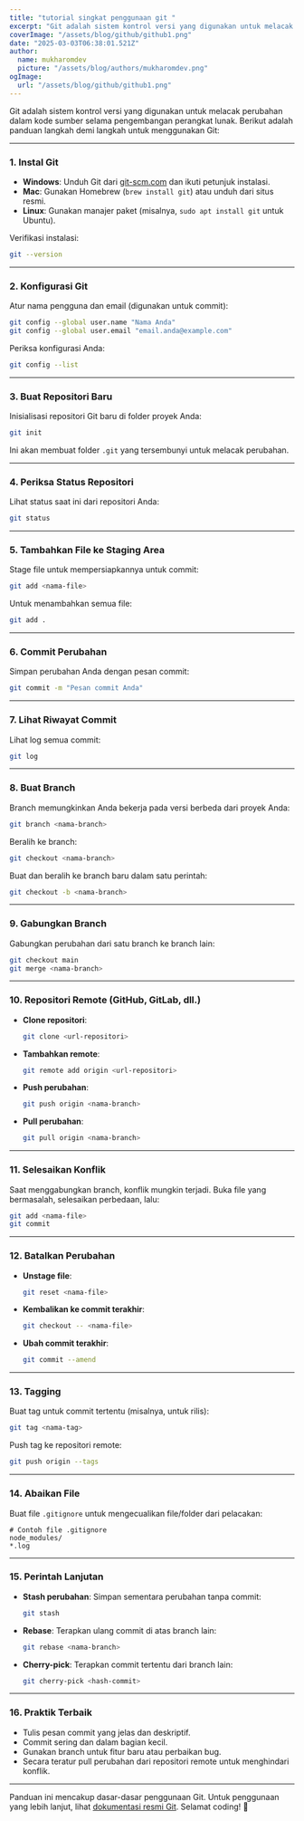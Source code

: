 ```yaml
---
title: "tutorial singkat penggunaan git "
excerpt: "Git adalah sistem kontrol versi yang digunakan untuk melacak perubahan dalam kode sumber selama pengembangan perangkat lunak. Berikut adalah panduan langkah demi langkah untuk menggunakan Git"
coverImage: "/assets/blog/github/github1.png"
date: "2025-03-03T06:38:01.521Z"
author:
  name: mukharomdev
  picture: "/assets/blog/authors/mukharomdev.png"
ogImage:
  url: "/assets/blog/github/github1.png"
---
```


Git adalah sistem kontrol versi yang digunakan untuk melacak perubahan dalam kode sumber selama pengembangan perangkat lunak. Berikut adalah panduan langkah demi langkah untuk menggunakan Git:

---

### **1. Instal Git**
- **Windows**: Unduh Git dari [git-scm.com](https://git-scm.com/) dan ikuti petunjuk instalasi.
- **Mac**: Gunakan Homebrew (`brew install git`) atau unduh dari situs resmi.
- **Linux**: Gunakan manajer paket (misalnya, `sudo apt install git` untuk Ubuntu).

Verifikasi instalasi:
```bash
git --version
```

---

### **2. Konfigurasi Git**
Atur nama pengguna dan email (digunakan untuk commit):
```bash
git config --global user.name "Nama Anda"
git config --global user.email "email.anda@example.com"
```

Periksa konfigurasi Anda:
```bash
git config --list
```

---

### **3. Buat Repositori Baru**
Inisialisasi repositori Git baru di folder proyek Anda:
```bash
git init
```
Ini akan membuat folder `.git` yang tersembunyi untuk melacak perubahan.

---

### **4. Periksa Status Repositori**
Lihat status saat ini dari repositori Anda:
```bash
git status
```

---

### **5. Tambahkan File ke Staging Area**
Stage file untuk mempersiapkannya untuk commit:
```bash
git add <nama-file>
```
Untuk menambahkan semua file:
```bash
git add .
```

---

### **6. Commit Perubahan**
Simpan perubahan Anda dengan pesan commit:
```bash
git commit -m "Pesan commit Anda"
```

---

### **7. Lihat Riwayat Commit**
Lihat log semua commit:
```bash
git log
```

---

### **8. Buat Branch**
Branch memungkinkan Anda bekerja pada versi berbeda dari proyek Anda:
```bash
git branch <nama-branch>
```

Beralih ke branch:
```bash
git checkout <nama-branch>
```

Buat dan beralih ke branch baru dalam satu perintah:
```bash
git checkout -b <nama-branch>
```

---

### **9. Gabungkan Branch**
Gabungkan perubahan dari satu branch ke branch lain:
```bash
git checkout main
git merge <nama-branch>
```

---

### **10. Repositori Remote (GitHub, GitLab, dll.)**
- **Clone repositori**:
  ```bash
  git clone <url-repositori>
  ```
- **Tambahkan remote**:
  ```bash
  git remote add origin <url-repositori>
  ```
- **Push perubahan**:
  ```bash
  git push origin <nama-branch>
  ```
- **Pull perubahan**:
  ```bash
  git pull origin <nama-branch>
  ```

---

### **11. Selesaikan Konflik**
Saat menggabungkan branch, konflik mungkin terjadi. Buka file yang bermasalah, selesaikan perbedaan, lalu:
```bash
git add <nama-file>
git commit
```

---

### **12. Batalkan Perubahan**
- **Unstage file**:
  ```bash
  git reset <nama-file>
  ```
- **Kembalikan ke commit terakhir**:
  ```bash
  git checkout -- <nama-file>
  ```
- **Ubah commit terakhir**:
  ```bash
  git commit --amend
  ```

---

### **13. Tagging**
Buat tag untuk commit tertentu (misalnya, untuk rilis):
```bash
git tag <nama-tag>
```

Push tag ke repositori remote:
```bash
git push origin --tags
```

---

### **14. Abaikan File**
Buat file `.gitignore` untuk mengecualikan file/folder dari pelacakan:
```plaintext
# Contoh file .gitignore
node_modules/
*.log
```

---

### **15. Perintah Lanjutan**
- **Stash perubahan**: Simpan sementara perubahan tanpa commit:
  ```bash
  git stash
  ```
- **Rebase**: Terapkan ulang commit di atas branch lain:
  ```bash
  git rebase <nama-branch>
  ```
- **Cherry-pick**: Terapkan commit tertentu dari branch lain:
  ```bash
  git cherry-pick <hash-commit>
  ```

---

### **16. Praktik Terbaik**
- Tulis pesan commit yang jelas dan deskriptif.
- Commit sering dan dalam bagian kecil.
- Gunakan branch untuk fitur baru atau perbaikan bug.
- Secara teratur pull perubahan dari repositori remote untuk menghindari konflik.

---

Panduan ini mencakup dasar-dasar penggunaan Git. Untuk penggunaan yang lebih lanjut, lihat [dokumentasi resmi Git](https://git-scm.com/doc). Selamat coding! 🚀